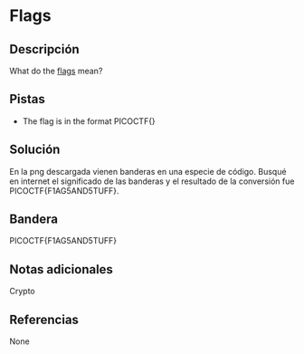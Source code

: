 # Flags

## Descripción
What do the [flags](https://jupiter.challenges.picoctf.org/static/fbeb5f9040d62b18878d199cdda2d253/flag.png) mean?

## Pistas
- The flag is in the format PICOCTF{}

## Solución
En la png descargada vienen banderas en una especie de código.
Busqué en internet el significado de las banderas y el resultado de la conversión fue PICOCTF{F1AG5AND5TUFF}.

## Bandera
PICOCTF{F1AG5AND5TUFF}

## Notas adicionales
Crypto

## Referencias
None